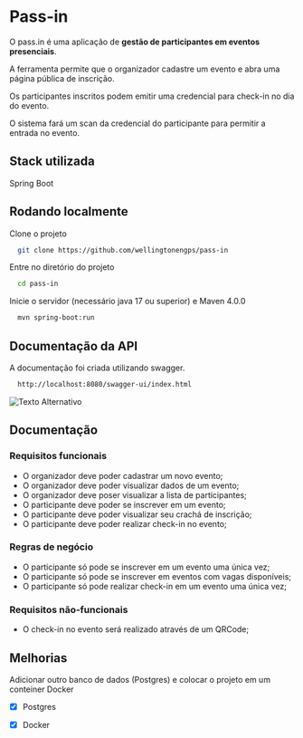 
# Pass-in
O pass.in é uma aplicação de **gestão de participantes em eventos presenciais**.

A ferramenta permite que o organizador cadastre um evento e abra uma página pública de inscrição.

Os participantes inscritos podem emitir uma credencial para check-in no dia do evento.

O sistema fará um scan da credencial do participante para permitir a entrada no evento.

## Stack utilizada

Spring Boot


## Rodando localmente

Clone o projeto

```bash
  git clone https://github.com/wellingtonengps/pass-in
```

Entre no diretório do projeto

```bash
  cd pass-in
```

Inicie o servidor (necessário java 17 ou superior) e Maven 4.0.0


```bash
  mvn spring-boot:run
```


## Documentação da API

A documentação foi criada utilizando swagger.

```bash
  http://localhost:8080/swagger-ui/index.html
```

![Texto Alternativo](https://uploaddeimagens.com.br/imagens/zFRMLn8)

## Documentação

### Requisitos funcionais

- O organizador deve poder cadastrar um novo evento;
- O organizador deve poder visualizar dados de um evento;
- O organizador deve poser visualizar a lista de participantes;
- O participante deve poder se inscrever em um evento;
- O participante deve poder visualizar seu crachá de inscrição;
- O participante deve poder realizar check-in no evento;

### Regras de negócio

- O participante só pode se inscrever em um evento uma única vez;
- O participante só pode se inscrever em eventos com vagas disponíveis;
- O participante só pode realizar check-in em um evento uma única vez;

### Requisitos não-funcionais

- O check-in no evento será realizado através de um QRCode;
## Melhorias

Adicionar outro banco de dados (Postgres) e colocar o projeto em um conteiner Docker

- [x] Postgres
- [x] Docker
    
